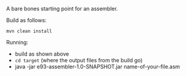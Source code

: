A bare bones starting point for an assembler.

Build as follows:

```
mvn clean install
```

Running:

- build as shown above
- `cd target` (where the output files from the build go)
- java -jar e93-assembler-1.0-SNAPSHOT.jar name-of-your-file.asm


